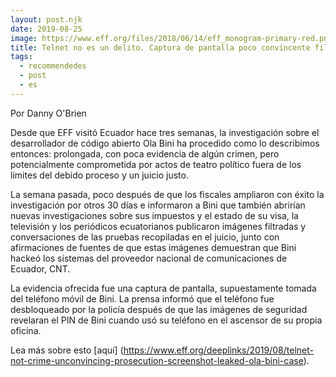 ```yaml
---
layout: post.njk
date: 2019-08-25
image: https://www.eff.org/files/2018/06/14/eff_monogram-primary-red.png
title: Telnet no es un delito. Captura de pantalla poco convincente filtrada en el caso de Ola Bini
tags:
  - recommendedes
  - post
  - es
---
```

Por Danny O'Brien

Desde que EFF visitó Ecuador hace tres semanas, la investigación sobre el desarrollador de código abierto Ola Bini ha procedido como lo describimos entonces: prolongada, con poca evidencia de algún crimen, pero potencialmente comprometida por actos de teatro político fuera de los límites del debido proceso y un juicio justo.

La semana pasada, poco después de que los fiscales ampliaron con éxito la investigación por otros 30 días e informaron a Bini que también abrirían nuevas investigaciones sobre sus impuestos y el estado de su visa, la televisión y los periódicos ecuatorianos publicaron imágenes filtradas y conversaciones de las pruebas recopiladas en el juicio, junto con afirmaciones de fuentes de que estas imágenes demuestran que Bini hackeó los sistemas del proveedor nacional de comunicaciones de Ecuador, CNT.

La evidencia ofrecida fue una captura de pantalla, supuestamente tomada del teléfono móvil de Bini. La prensa informó que el teléfono fue desbloqueado por la policía después de que las imágenes de seguridad revelaran el PIN de Bini cuando usó su teléfono en el ascensor de su propia oficina.

Lea más sobre esto [aquí] (https://www.eff.org/deeplinks/2019/08/telnet-not-crime-unconvincing-prosecution-screenshot-leaked-ola-bini-case).

